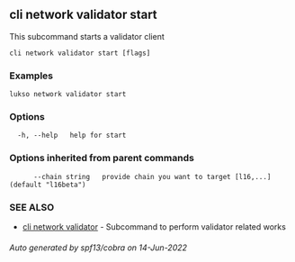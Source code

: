 ## cli network validator start

This subcommand starts a validator client

```
cli network validator start [flags]
```

### Examples

```
lukso network validator start
```

### Options

```
  -h, --help   help for start
```

### Options inherited from parent commands

```
      --chain string   provide chain you want to target [l16,...] (default "l16beta")
```

### SEE ALSO

* [cli network validator](cli_network_validator.md)	 - Subcommand to perform validator related works

###### Auto generated by spf13/cobra on 14-Jun-2022
